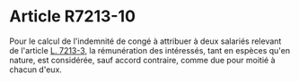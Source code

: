 # Article R7213-10

  
Pour le calcul de l'indemnité de congé à attribuer à deux salariés relevant de l'article [L. 7213-3][1], la rémunération des intéressés, tant en espèces qu'en nature, est considérée, sauf accord contraire, comme due pour moitié à chacun d'eux.

 [1]: /affichCodeArticle.do?cidTexte=LEGITEXT000006072050&idArticle=LEGIARTI000006904682&dateTexte=&categorieLien=cid